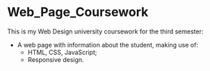# Web_Page_Coursework

This is my Web Design university coursework for the third semester:
- A web page with information about the student, making use of:
  - HTML, CSS, JavaScript;
  - Responsive design.
